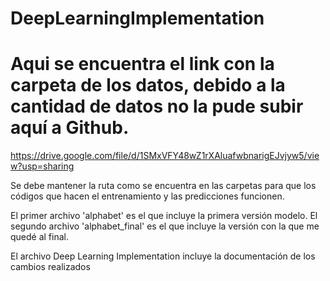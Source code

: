 # DeepLearningImplementation


# Aqui se encuentra el link con la carpeta de los datos, debido a la cantidad de datos no la pude subir aquí a Github. 

https://drive.google.com/file/d/1SMxVFY48wZ1rXAluafwbnarigEJvjyw5/view?usp=sharing

Se debe mantener la ruta como se encuentra en las carpetas para que los códigos que hacen el entrenamiento y las predicciones funcionen.


El primer archivo 'alphabet' es el que incluye la primera versión modelo.
El segundo archivo 'alphabet_final' es el que incluye la versión con la que me quedé al final.


El archivo Deep Learning Implementation incluye la documentación de los cambios realizados
